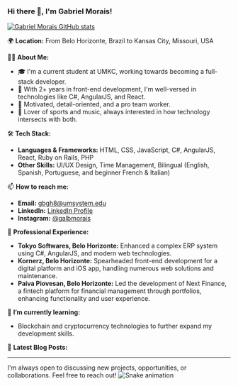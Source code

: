 ### Hi there 👋, I'm Gabriel Morais!

[![Gabriel Morais GitHub stats](https://github-readme-stats.vercel.app/api?username=gabmos&count_private=true&show_icons=true&theme=default)](https://github.com/gabmos)

🌍 **Location:** From Belo Horizonte, Brazil to Kansas City, Missouri, USA

👨‍💻 **About Me:**
- 🎓 I'm a current student at UMKC, working towards becoming a full-stack developer.
- 💼 With 2+ years in front-end development, I'm well-versed in technologies like C#, AngularJS, and React.
- 🌟 Motivated, detail-oriented, and a pro team worker.
- 🎵 Lover of sports and music, always interested in how technology intersects with both.

🛠 **Tech Stack:**
- **Languages & Frameworks:** HTML, CSS, JavaScript, C#, AngularJS, React, Ruby on Rails, PHP
- **Other Skills:** UI/UX Design, Time Management, Bilingual (English, Spanish, Portuguese, and beginner French & Italian)

📫 **How to reach me:**
- **Email:** gbgh8@umsystem.edu
- **LinkedIn:** [LinkedIn Profile](https://www.linkedin.com/in/galbmorais)
- **Instagram:** [@galbmorais](https://instagram.com/galbmorais)

🚀 **Professional Experience:**
- **Tokyo Softwares, Belo Horizonte:** Enhanced a complex ERP system using C#, AngularJS, and modern web technologies.
- **Kornerz, Belo Horizonte:** Spearheaded front-end development for a digital platform and iOS app, handling numerous web solutions and maintenance.
- **Paiva Piovesan, Belo Horizonte:** Led the development of Next Finance, a fintech platform for financial management through portfolios, enhancing functionality and user experience.

🌱 **I’m currently learning:**
- Blockchain and cryptocurrency technologies to further expand my development skills.

📕 **Latest Blog Posts:**
<!-- BLOG-POST-LIST:START -->
<!-- BLOG-POST-LIST:END -->

---
I'm always open to discussing new projects, opportunities, or collaborations. Feel free to reach out!
![Snake animation](https://github.com/gabmos/gabmos/blob/output/github-contribution-grid-snake.svg)
